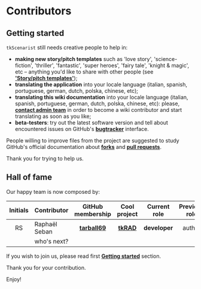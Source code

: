 
# Contributors

## <a name="getting-started"/>Getting started

`tkScenarist` still needs creative people to help in:

* **making new story/pitch templates** such as 'love story',
'science-fiction', 'thriller', 'fantastic', 'super heroes', 'fairy
tale', 'knight & magic', etc &ndash; anything you'd like to share with
other people (see
**['Story/pitch&nbsp;templates'](en_tools_pitch_templates.html)**);
* **translating the application** into your locale language (italian,
spanish, portuguese, german, dutch, polska, chinese, etc);
* **translating this wiki documentation** into your locale language
(italian, spanish, portuguese, german, dutch, polska, chinese, etc):
please, **[contact admin team](https://github.com/tarball69/tkScenarist/issues/1)** in order to
become a wiki contributor and start translating as soon as you like;
* **beta-testers**: try out the latest software version and tell about
encountered issues on GitHub's **[bugtracker](https://github.com/tarball69/tkScenarist/issues)** interface.

People willing to improve files from the project are suggested to study
GitHub's official documentation about **[forks](https://help.github.com/articles/fork-a-repo)** and **[pull requests](https://help.github.com/articles/using-pull-requests/)**.

Thank you for trying to help us.


## <a name="hall-of-fame"/>Hall of fame

Our happy team is now composed by:

| Initials | Contributor | GitHub membership | Cool project | Current role | Previous role |
|:--------:|:------------|:-----------------:|:------------:|:------------:|:-------------:|
| RS | Raphaël Seban | **[tarball69](https://github.com/tarball69)** | **[tkRAD](https://github.com/tarball69/tkRAD/wiki)** | **developer** | author |
|  | who's next? |  |  |  |  |


If you wish to join us, please read first **[Getting started](#getting-started)** section.

Thank you for your contribution.

Enjoy!
